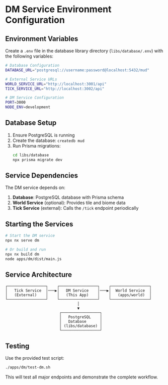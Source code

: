 # DM Service Environment Configuration

## Environment Variables

Create a `.env` file in the database library directory (`libs/database/.env`) with the following variables:

```bash
# Database Configuration
DATABASE_URL="postgresql://username:password@localhost:5432/mud"

# External Service URLs
WORLD_SERVICE_URL="http://localhost:3001/api"
TICK_SERVICE_URL="http://localhost:3002/api"

# DM Service Configuration
PORT=3000
NODE_ENV=development
```

## Database Setup

1. Ensure PostgreSQL is running
2. Create the database: `createdb mud`
3. Run Prisma migrations:
   ```bash
   cd libs/database
   npx prisma migrate dev
   ```

## Service Dependencies

The DM service depends on:

1. **Database**: PostgreSQL database with Prisma schema
2. **World Service** (optional): Provides tile and biome data
3. **Tick Service** (external): Calls the `/tick` endpoint periodically

## Starting the Services

```bash
# Start the DM service
npx nx serve dm

# Or build and run
npx nx build dm
node apps/dm/dist/main.js
```

## Service Architecture

```
┌─────────────────┐    ┌─────────────────┐    ┌─────────────────┐
│   Tick Service  │───▶│   DM Service    │───▶│  World Service  │
│   (External)    │    │   (This App)    │    │   (apps/world)  │
└─────────────────┘    └─────────────────┘    └─────────────────┘
                                │
                                ▼
                        ┌─────────────────┐
                        │   PostgreSQL    │
                        │   Database      │
                        │ (libs/database) │
                        └─────────────────┘
```

## Testing

Use the provided test script:

```bash
./apps/dm/test-dm.sh
```

This will test all major endpoints and demonstrate the complete workflow.
